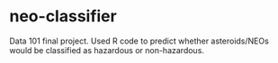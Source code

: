 # neo-classifier
Data 101 final project. Used R code to predict whether asteroids/NEOs would be classified as hazardous or non-hazardous.
